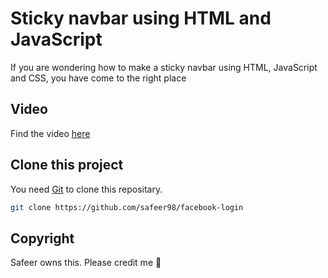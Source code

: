 # Sticky navbar using HTML and JavaScript

If you are wondering how to make a sticky navbar using HTML, JavaScript and CSS, you have come to the right place


## Video
Find the video [here](https://www.youtube.com/watch?v=8Oi52zeFuqQ&ab_channel=Safeer)

## Clone this project
You need  [Git](https://git-scm.com/) to clone this repositary.


```sh
git clone https://github.com/safeer98/facebook-login
```
## Copyright
Safeer owns this. Please credit me 🥺

